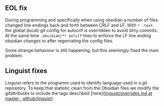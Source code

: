## EOL fix
During programming and specifically when using obsidian a number of files changed line endings back and forth between CRLF and LF.
With `* -text` the global (local) git config for autocrlf is overridden to avoid dirty commits. 
At the same time `.obsidian/** eol=lf` tries to enforce the LF line ending obsidian changes to after regenrating the config files.

Some strange behaviour is still happening, but this seemingly fixed the main problem.

## Linguist fixes
Linguist refers to the programm used to identify language used in a git repository. To keep that statistic clean from the Obsidian files we modify the gitattributes to include the tags described [here]([linguist/overrides.md at master · github/linguist](https://github.com/github/linguist/blob/master/docs/overrides.md)).